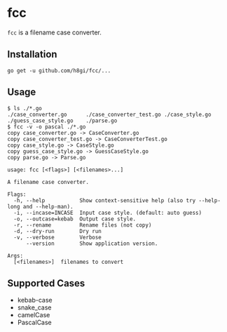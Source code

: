 # fcc
`fcc` is a filename case converter.

## Installation

```
go get -u github.com/h8gi/fcc/...
```

## Usage

```shell
$ ls ./*.go
./case_converter.go      ./case_converter_test.go ./case_style.go          ./guess_case_style.go    ./parse.go
$ fcc -v -o pascal ./*.go
copy case_converter.go -> CaseConverter.go
copy case_converter_test.go -> CaseConverterTest.go
copy case_style.go -> CaseStyle.go
copy guess_case_style.go -> GuessCaseStyle.go
copy parse.go -> Parse.go
```

```
usage: fcc [<flags>] [<filenames>...]

A filename case converter.

Flags:
  -h, --help           Show context-sensitive help (also try --help-long and --help-man).
  -i, --incase=INCASE  Input case style. (default: auto guess)
  -o, --outcase=kebab  Output case style.
  -r, --rename         Rename files (not copy)
  -d, --dry-run        Dry run
  -v, --verbose        Verbose
      --version        Show application version.

Args:
  [<filenames>]  filenames to convert
```

## Supported Cases

- kebab-case
- snake_case
- camelCase
- PascalCase
